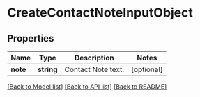 # CreateContactNoteInputObject

## Properties
Name | Type | Description | Notes
------------ | ------------- | ------------- | -------------
**note** | **string** | Contact Note text. | [optional] 

[[Back to Model list]](../README.md#documentation-for-models) [[Back to API list]](../README.md#documentation-for-api-endpoints) [[Back to README]](../README.md)


